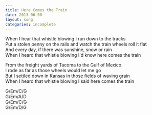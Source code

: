 ```yaml
---
title: Here Comes the Train
date: 2013-06-08
layout: song
categories: incomplete
---
```

When I hear that whistle blowing I run down to the tracks  
Put a stolen penny on the rails and watch the train wheels roll it flat  
And every day, if there was sunshine, snow or rain  
When I heard that whistle blowing I'd know here comes the train

From the freight yards of Tacoma to the Gulf of Mexico  
I rode as far as those wheels would let me go  
But I settled down in Kansas in those fields of waving grain  
When I heard that whistle blowing I said here comes the train

<div class="chords">
  G/Em/C/G<br/>
  G/Em/A/D<br/>
  G/Em/C/G<br/>
  G/Em/D/G
</div>
